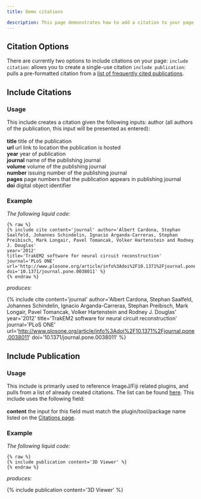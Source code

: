 ```yaml
---
title: Demo citations

description: This page demonstrates how to add a citation to your page.
---
```


## Citation Options

There are currently two options to include citations on your page:
`include citation`: allows you to create a single-use citation
`include publication`: pulls a pre-formatted citation from a [list of frequently cited publications](/about/citing).

## Include Citations

### Usage
This include creates a citation given the following inputs:
author (all authors of the publication, this input will be presented as entered): <br><br>
**title** title of the publication <br>
**url** url link to location the publication is hosted<br>
**year** year of publication<br>
**journal** name of the publishing journal<br>
**volume** volume of the publishing journal<br>
**number** issuing number of the publishing journal<br>
**pages** page numbers that the publication appears in publishing journal<br>
**doi** digital object identifier<br>

### Example
*The following liquid code:*
```
{% raw %}
{% include cite content='journal' author='Albert Cardona, Stephan Saalfeld, Johannes Schindelin, Ignacio Arganda-Carreras, Stephan Preibisch, Mark Longair, Pavel Tomancak, Volker Hartenstein and Rodney J. Douglas'
year='2012'
title='TrakEM2 software for neural circuit reconstruction' journal='PLoS ONE'
url='http://www.plosone.org/article/info%3Adoi%2F10.1371%2Fjournal.pone.0038011'
doi='10.1371/journal.pone.0038011' %}
{% endraw %}
```
*produces:*

{% include cite content='journal' author='Albert Cardona, Stephan Saalfeld, Johannes Schindelin, Ignacio Arganda-Carreras, Stephan Preibisch, Mark Longair, Pavel Tomancak, Volker Hartenstein and Rodney J. Douglas' year='2012' title='TrakEM2 software for neural circuit reconstruction' journal='PLoS ONE' url='http://www.plosone.org/article/info%3Adoi%2F10.1371%2Fjournal.pone.0038011' doi='10.1371/journal.pone.0038011' %}

## Include Publication

### Usage
This include is primarily used to reference ImageJ/Fiji related plugins, and pulls from a list of already created citations. The list can be found [here](/about/citing).
This include uses the following field:<br><br>
**content** the input for this field must match the plugin/tool/package name listed on the [Citations page](/about/citing).

### Example
*The following liquid code:*
```
{% raw %}
{% include publication content='3D Viewer' %}
{% endraw %}
```
*produces:*

{% include publication content='3D Viewer' %}
